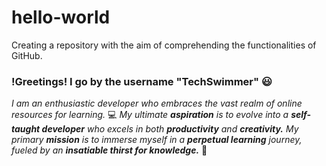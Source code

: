 # hello-world
Creating a repository with the aim of comprehending the functionalities of GitHub.
### !Greetings! I go by the username "TechSwimmer" 😃
*I am an enthusiastic developer who embraces the vast realm of online resources for learning.* 💻  *My ultimate **aspiration** is to evolve into a **self-taught developer** who excels in both **productivity** and **creativity.***  *My primary **mission** is to immerse myself in a **perpetual learning** journey, fueled by an **insatiable thirst for knowledge.***  🧠
